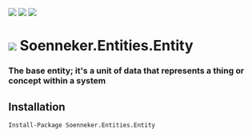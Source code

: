 [![](https://img.shields.io/nuget/v/Soenneker.Entities.Entity.svg?style=for-the-badge)](https://www.nuget.org/packages/Soenneker.Entities.Entity/)
[![](https://img.shields.io/github/actions/workflow/status/soenneker/soenneker.entities.entity/publish-package.yml?style=for-the-badge)](https://github.com/soenneker/soenneker.entities.entity/actions/workflows/publish-package.yml)
[![](https://img.shields.io/nuget/dt/Soenneker.Entities.Entity.svg?style=for-the-badge)](https://www.nuget.org/packages/Soenneker.Entities.Entity/)

# ![](https://user-images.githubusercontent.com/4441470/224455560-91ed3ee7-f510-4041-a8d2-3fc093025112.png) Soenneker.Entities.Entity
### The base entity; it's a unit of data that represents a thing or concept within a system

## Installation

```
Install-Package Soenneker.Entities.Entity
```
